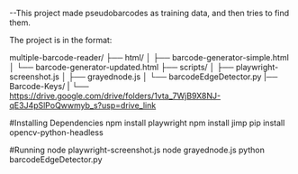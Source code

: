 --This project made pseudobarcodes as training data, and then tries to find them.

The project is in the format:

multiple-barcode-reader/
├── html/
│   ├── barcode-generator-simple.html
│   └── barcode-generator-updated.html
├── scripts/
│   ├── playwright-screenshot.js
│   ├── grayednode.js
│   └── barcodeEdgeDetector.py
|── Barcode-Keys/
|   └── https://drive.google.com/drive/folders/1vta_7WjB9X8NJ-qE3J4pSlPoQwwmyb_s?usp=drive_link

#Installing Dependencies
npm install playwright
npm install jimp
pip install opencv-python-headless


#Running
node playwright-screenshot.js
node grayednode.js
python barcodeEdgeDetector.py

